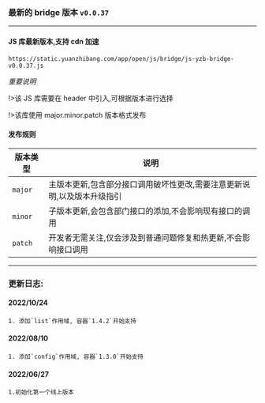 ### 最新的 bridge 版本 `v0.0.37`

---

#### JS 库最新版本,支持 cdn 加速

`https://static.yuanzhibang.com/app/open/js/bridge/js-yzb-bridge-v0.0.37.js`

_重要说明_

!>该 JS 库需要在 header 中引入,可根据版本进行选择

!>该库使用 major.minor.patch 版本格式发布

#### 发布规则

| 版本类型 | 说明                                                                    |
| -------- | ----------------------------------------------------------------------- |
| `major`  | 主版本更新,包含部分接口调用破坏性更改,需要注意更新说明,以及版本升级指引 |
| `minor`  | 子版本更新,会包含部门接口的添加,不会影响现有接口的调用                  |
| `patch`  | 开发者无需关注,仅会涉及到普通问题修复和热更新,不会影响接口调用          |

---

### 更新日志:

#### 2022/10/24

```
1. 添加`list`作用域, 容器`1.4.2`开始支持
```

#### 2022/08/10

```
1. 添加`config`作用域, 容器`1.3.0`开始支持
```

#### 2022/06/27

```
1.初始化第一个线上版本
```

